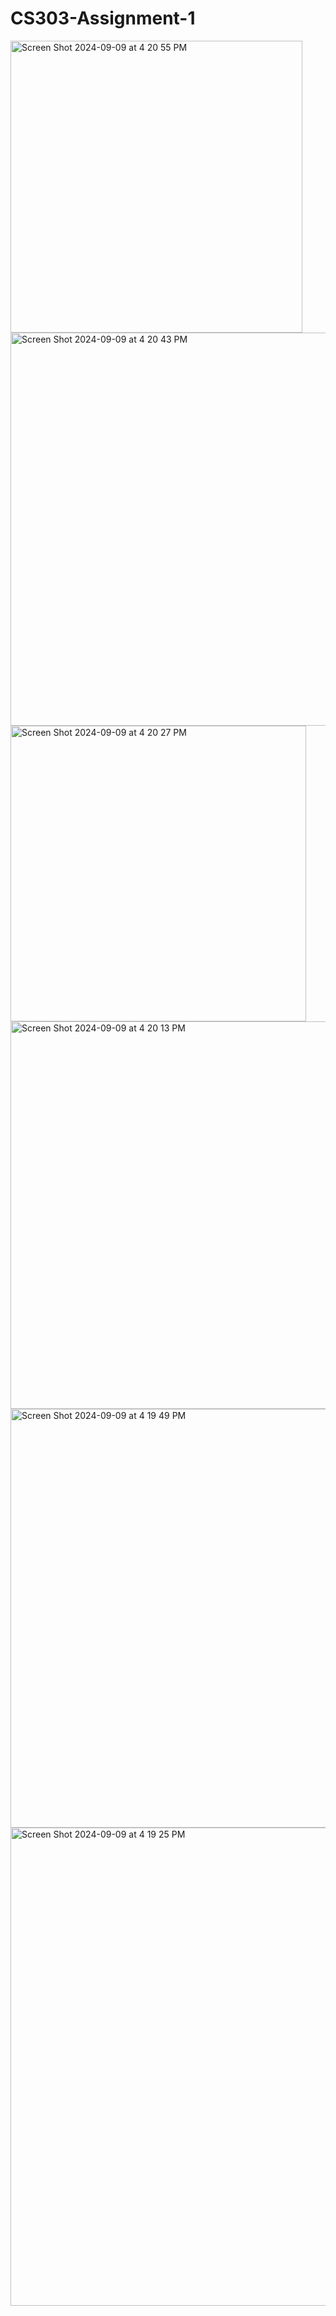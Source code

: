 # CS303-Assignment-1
<img width="467" alt="Screen Shot 2024-09-09 at 4 20 55 PM" src="https://github.com/user-attachments/assets/6ee8e107-6e98-4f4a-b1fa-c112097a8318">
<img width="629" alt="Screen Shot 2024-09-09 at 4 20 43 PM" src="https://github.com/user-attachments/assets/42e5a969-8839-4f61-bb7f-ddeddc3e4d90">
<img width="473" alt="Screen Shot 2024-09-09 at 4 20 27 PM" src="https://github.com/user-attachments/assets/7d221515-e6ce-427d-9894-68951a21f832">
<img width="620" alt="Screen Shot 2024-09-09 at 4 20 13 PM" src="https://github.com/user-attachments/assets/a41dc5b3-8c92-488e-9bf3-c64fe739dda5">
<img width="670" alt="Screen Shot 2024-09-09 at 4 19 49 PM" src="https://github.com/user-attachments/assets/840f500b-e5d7-4adf-a2a5-ef7155772596">
<img width="765" alt="Screen Shot 2024-09-09 at 4 19 25 PM" src="https://github.com/user-attachments/assets/4cf922f9-d3ca-4ed2-a54d-613685e41c71">
